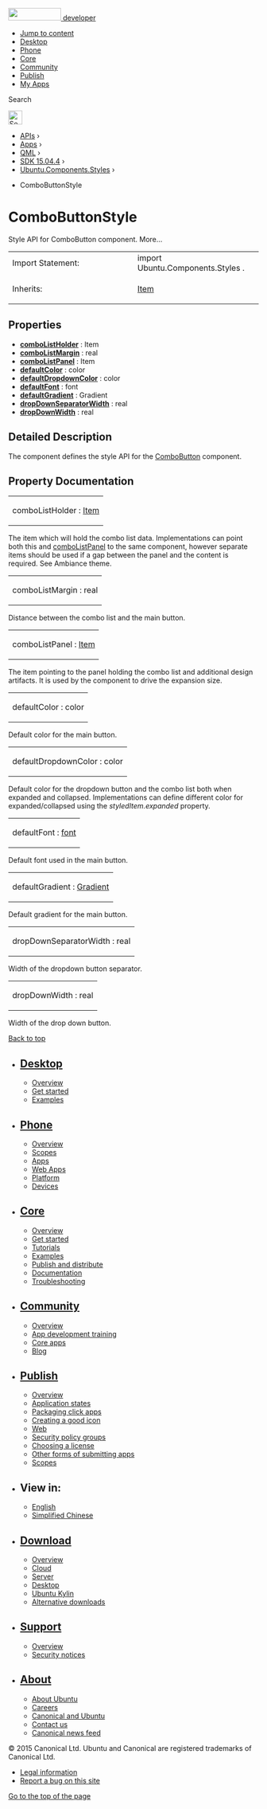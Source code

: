 <a href="https://developer.ubuntu.com/" class="logo-ubuntu"><img src="https://developer.ubuntu.com/assets/sites/ubuntu/latest/u/img/logos/logo-ubuntu-orange.svg" width="106" height="25" /> <span>developer</span></a>

-   [Jump to content](index.html#main-content)
-   [Desktop](https://developer.ubuntu.com/en/desktop/)
-   [Phone](https://developer.ubuntu.com/en/phone/)
-   [Core](https://developer.ubuntu.com/core)
-   [Community](https://developer.ubuntu.com/en/community/)
-   [Publish](https://developer.ubuntu.com/en/publish/)
-   [My Apps](https://myapps.developer.ubuntu.com/)

Search

<img src="https://developer.ubuntu.com/assets/sites/ubuntu/latest/u/img/search-white.svg" alt="Search" height="28" />

-   [APIs](../../../../index.html) ›
-   [Apps](../../../index.html) ›
-   [QML](../../index.html) ›
-   [SDK 15.04.4](../index.html) ›
-   [Ubuntu.Components.Styles](../Ubuntu.Components.Styles/index.html) ›

<!-- -->

-   ComboButtonStyle

ComboButtonStyle
================

<span class="subtitle"></span>
Style API for ComboButton component. More...

<table>
<colgroup>
<col width="50%" />
<col width="50%" />
</colgroup>
<tbody>
<tr class="odd">
<td>Import Statement:</td>
<td>import Ubuntu.Components.Styles .</td>
</tr>
<tr class="even">
<td>Inherits:</td>
<td><p><a href="../../sdk-14.10/QtQuick.Item/index.html">Item</a></p></td>
</tr>
</tbody>
</table>

<span id="properties"></span>
Properties
----------

-   ****[comboListHolder](index.html#comboListHolder-prop)**** : Item
-   ****[comboListMargin](index.html#comboListMargin-prop)**** : real
-   ****[comboListPanel](index.html#comboListPanel-prop)**** : Item
-   ****[defaultColor](index.html#defaultColor-prop)**** : color
-   ****[defaultDropdownColor](index.html#defaultDropdownColor-prop)**** : color
-   ****[defaultFont](index.html#defaultFont-prop)**** : font
-   ****[defaultGradient](index.html#defaultGradient-prop)**** : Gradient
-   ****[dropDownSeparatorWidth](index.html#dropDownSeparatorWidth-prop)**** : real
-   ****[dropDownWidth](index.html#dropDownWidth-prop)**** : real

<span id="details"></span>
Detailed Description
--------------------

The component defines the style API for the [ComboButton](../Ubuntu.Components.ComboButton/index.html) component.

Property Documentation
----------------------

<table>
<colgroup>
<col width="100%" />
</colgroup>
<tbody>
<tr class="odd">
<td><p><span id="comboListHolder-prop"></span><span class="name">comboListHolder</span> : <span class="type"><a href="../../sdk-14.10/QtQuick.Item/index.html">Item</a></span></p></td>
</tr>
</tbody>
</table>

The item which will hold the combo list data. Implementations can point both this and [comboListPanel](index.html#comboListPanel-prop) to the same component, however separate items should be used if a gap between the panel and the content is required. See Ambiance theme.

<table>
<colgroup>
<col width="100%" />
</colgroup>
<tbody>
<tr class="odd">
<td><p><span id="comboListMargin-prop"></span><span class="name">comboListMargin</span> : <span class="type">real</span></p></td>
</tr>
</tbody>
</table>

Distance between the combo list and the main button.

<table>
<colgroup>
<col width="100%" />
</colgroup>
<tbody>
<tr class="odd">
<td><p><span id="comboListPanel-prop"></span><span class="name">comboListPanel</span> : <span class="type"><a href="../../sdk-14.10/QtQuick.Item/index.html">Item</a></span></p></td>
</tr>
</tbody>
</table>

The item pointing to the panel holding the combo list and additional design artifacts. It is used by the component to drive the expansion size.

<table>
<colgroup>
<col width="100%" />
</colgroup>
<tbody>
<tr class="odd">
<td><p><span id="defaultColor-prop"></span><span class="name">defaultColor</span> : <span class="type">color</span></p></td>
</tr>
</tbody>
</table>

Default color for the main button.

<table>
<colgroup>
<col width="100%" />
</colgroup>
<tbody>
<tr class="odd">
<td><p><span id="defaultDropdownColor-prop"></span><span class="name">defaultDropdownColor</span> : <span class="type">color</span></p></td>
</tr>
</tbody>
</table>

Default color for the dropdown button and the combo list both when expanded and collapsed. Implementations can define different color for expanded/collapsed using the *styledItem.expanded* property.

<table>
<colgroup>
<col width="100%" />
</colgroup>
<tbody>
<tr class="odd">
<td><p><span id="defaultFont-prop"></span><span class="name">defaultFont</span> : <span class="type"><a href="http://doc.qt.io/qt-5/qml-font.html">font</a></span></p></td>
</tr>
</tbody>
</table>

Default font used in the main button.

<table>
<colgroup>
<col width="100%" />
</colgroup>
<tbody>
<tr class="odd">
<td><p><span id="defaultGradient-prop"></span><span class="name">defaultGradient</span> : <span class="type"><a href="../../sdk-15.04/QtQuick.Gradient/index.html">Gradient</a></span></p></td>
</tr>
</tbody>
</table>

Default gradient for the main button.

<table>
<colgroup>
<col width="100%" />
</colgroup>
<tbody>
<tr class="odd">
<td><p><span id="dropDownSeparatorWidth-prop"></span><span class="name">dropDownSeparatorWidth</span> : <span class="type">real</span></p></td>
</tr>
</tbody>
</table>

Width of the dropdown button separator.

<table>
<colgroup>
<col width="100%" />
</colgroup>
<tbody>
<tr class="odd">
<td><p><span id="dropDownWidth-prop"></span><span class="name">dropDownWidth</span> : <span class="type">real</span></p></td>
</tr>
</tbody>
</table>

Width of the drop down button.

[Back to top](index.html#)

-   [Desktop](https://developer.ubuntu.com/en/desktop/)
    ---------------------------------------------------

    -   [Overview](https://developer.ubuntu.com/en/desktop/)
    -   [Get started](http://snapcraft.io/?utm_source=developer.ubuntu.com&utm_medium=devportal&utm_term=snaps%20snapcraft%20desktop&utm_content=menu&utm_campaign=duc_snappers)
    -   [Examples](https://github.com/ubuntu/snappy-playpen)

-   [Phone](https://developer.ubuntu.com/en/phone/)
    -----------------------------------------------

    -   [Overview](https://developer.ubuntu.com/en/phone/)
    -   [Scopes](https://developer.ubuntu.com/en/phone/scopes/)
    -   [Apps](https://developer.ubuntu.com/en/phone/apps/)
    -   [Web Apps](https://developer.ubuntu.com/en/phone/web/)
    -   [Platform](https://developer.ubuntu.com/en/phone/platform/)
    -   [Devices](https://developer.ubuntu.com/en/phone/devices/)

-   [Core](https://developer.ubuntu.com/core)
    -----------------------------------------

    -   [Overview](https://developer.ubuntu.com/core)
    -   [Get started](https://developer.ubuntu.com/core/get-started)
    -   [Tutorials](https://developer.ubuntu.com/core/tutorials)
    -   [Examples](https://developer.ubuntu.com/core/examples)
    -   [Publish and distribute](https://developer.ubuntu.com/core/publish-and-distribute)
    -   [Documentation](https://developer.ubuntu.com/core/documentation)
    -   [Troubleshooting](https://developer.ubuntu.com/core/troubleshooting)

-   [Community](https://developer.ubuntu.com/en/community/)
    -------------------------------------------------------

    -   [Overview](https://developer.ubuntu.com/en/community/)
    -   [App development training](https://developer.ubuntu.com/en/community/training/)
    -   [Core apps](https://developer.ubuntu.com/en/community/core-apps/)
    -   [Blog](https://developer.ubuntu.com/en/community/blog/)

-   [Publish](https://developer.ubuntu.com/en/publish/)
    ---------------------------------------------------

    -   [Overview](https://developer.ubuntu.com/en/publish/)
    -   [Application states](https://developer.ubuntu.com/en/publish/application-states/)
    -   [Packaging click apps](https://developer.ubuntu.com/en/publish/packaging-click-apps/)
    -   [Creating a good icon](https://developer.ubuntu.com/en/publish/creating-a-good-icon/)
    -   [Web](https://developer.ubuntu.com/en/publish/web/)
    -   [Security policy groups](https://developer.ubuntu.com/en/publish/security-policy-groups/)
    -   [Choosing a license](https://developer.ubuntu.com/en/publish/choosing-a-license/)
    -   [Other forms of submitting apps](https://developer.ubuntu.com/en/publish/other-forms-of-submitting-apps/)
    -   [Scopes](https://developer.ubuntu.com/en/publish/scopes/)

-   View in:
    --------

    -   [English](index.html "Change to language: English")
    -   [Simplified Chinese](index.html "Change to language: Simplified Chinese")

-   [Download](http://ubuntu.com/download/)
    ---------------------------------------

    -   [Overview](http://ubuntu.com/download)
    -   [Cloud](http://ubuntu.com/download/cloud)
    -   [Server](http://ubuntu.com/download/server)
    -   [Desktop](http://ubuntu.com/download/desktop)
    -   [Ubuntu Kylin](http://ubuntu.com/download/ubuntu-kylin)
    -   [Alternative downloads](http://ubuntu.com/download/alternative-downloads)

-   [Support](http://ubuntu.com/support/)
    -------------------------------------

    -   [Overview](http://ubuntu.com/support)
    -   [Security notices](http://www.ubuntu.com/usn/)

-   [About](http://ubuntu.com/about/)
    ---------------------------------

    -   [About Ubuntu](http://ubuntu.com/about/about-ubuntu)
    -   [Careers](http://www.canonical.com/careers)
    -   [Canonical and Ubuntu](http://ubuntu.com/about/canonical-and-ubuntu)
    -   [Contact us](http://ubuntu.com/about/contact-us)
    -   [Canonical news feed](http://insights.ubuntu.com/feed/)

© 2015 Canonical Ltd. Ubuntu and Canonical are registered trademarks of Canonical Ltd.

-   [Legal information](http://www.ubuntu.com/legal)
-   [Report a bug on this site](https://bugs.launchpad.net/developer-ubuntu-com/)

<span class="accessibility-aid">[Go to the top of the page](index.html#)</span>
